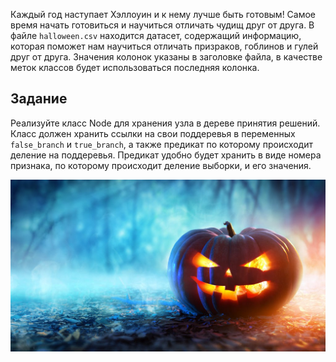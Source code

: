 Каждый год наступает Хэллоуин и к нему лучше быть готовым! Самое время начать готовиться и научиться отличать чудищ друг от друга.
В файле `halloween.csv` находится датасет, содержащий информацию, которая поможет нам научиться отличать призраков,
гоблинов и гулей друг от друга. Значения колонок указаны в заголовке файла, в качестве меток классов будет использоваться последняя колонка.


## Задание

Реализуйте класс Node для хранения узла в дереве принятия решений.
Класс должен хранить ссылки на свои поддеревья в переменных `false_branch` и `true_branch`,
а также предикат по которому происходит деление на поддеревья. Предикат удобно будет хранить в виде номера признака,
по которому происходит деление выборки, и его значения.

<img src="boo.jpg">